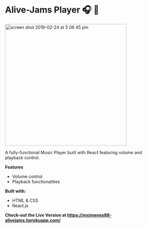 # Alive-Jams Player  :headphones: :musical_score:

<img width="400" alt="screen shot 2019-02-24 at 5 06 45 pm" src="https://user-images.githubusercontent.com/19629111/53306098-e4e3fb80-3856-11e9-85ee-7b6a035435ce.png">



A fully-functional Music Player built with React featuring volume and playback control.

**Features**
* Volume control
* Playback functionalities

**Built with:**
* HTML & CSS  
* React.js



**Check-out the Live Version at https://mximenes88-alivejams.herokuapp.com/**
